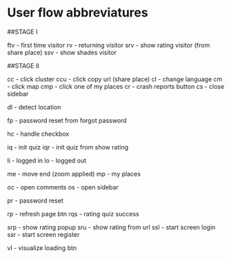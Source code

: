 # User flow abbreviatures

##STAGE I

ftv - first time visitor
rv - returning visitor
srv - show rating visitor (from share place)
ssv - show shades visitor

##STAGE II

cc - click cluster
ccu - click copy url (share place)
cl - change language
cm - click map
cmp - click one of my places
cr - crash reports button
cs - close sidebar

dl - detect location

fp - password reset from forgot password

hc - handle checkbox

iq - init quiz
iqr - init quiz from show rating

li - logged in
lo - logged out

me - move end (zoom applied)
mp - my places

oc - open comments
os - open sidebar

pr - password reset

rp - refresh page btn
rqs - rating quiz success

srp - show rating popup
sru - show rating from url
ssl - start screen login
ssr - start screen register

vl - visualize loading btn
